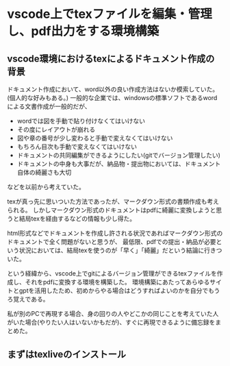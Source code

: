 # vscode上でtexファイルを編集・管理し、pdf出力をする環境構築

## vscode環境におけるtexによるドキュメント作成の背景

ドキュメント作成において、word以外の良い作成方法はないか模索していた。
(個人的な好みもある。)
一般的な企業では、windowsの標準ソフトであるwordによる文書作成が一般的だが、
- wordでは図を手動で貼り付けなくてはいけない
- その度にレイアウトが崩れる
- 図や章の番号が少し変わると手動で変えなくてはいけない
- もちろん目次も手動で変えなくてはいけない
- ドキュメントの共同編集ができるようにしたい(gitでバージョン管理したい)
- ドキュメントの中身も大事だが、納品物・提出物においては、ドキュメント自体の綺麗さも大切

などを以前から考えていた。

texが真っ先に思いついた方法であったが、マークダウン形式の書類作成も考えられる。
しかしマークダウン形式のドキュメントはpdfに綺麗に変換しようと思うと結局texを経由するなどの情報も少し得た。

html形式などでドキュメントを作成し許される状況であればマークダウン形式のドキュメントで全く問題がないと思うが、
最低限、pdfでの提出・納品が必要という状況においては、結局texを使うのが「早く」「綺麗」だという結論に行きついた。

という経緯から、vscode上でgitによるバージョン管理ができるtexファイルを作成し、それをpdfに変換する環境を構築した。
環境構築にあたってあらゆるサイトとgptを活用したため、初めからやる場合はどうすればよいのかを自分でもうろ覚えである。

私が別のPCで再現する場合、身の回りの人やどこかの同じことを考えていた人がいた場合(やりたい人はいないかもだが)、すぐに再現できるように備忘録をまとめた。

## まずはtexliveのインストール
